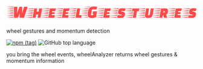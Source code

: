 # [![wheel gestures](./WheelGestures.svg)](/)

wheel gestures and momentum detection

[![npm (tag)](https://img.shields.io/npm/v/wheel-analyzer/latest.svg)](https://www.npmjs.com/package/use-location-state)
![GitHub top language](https://img.shields.io/github/languages/top/xiel/wheel-analyzer.svg)

you bring the wheel events, wheelAnalyzer returns wheel gestures & momentum information
